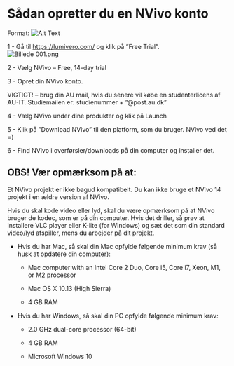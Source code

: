 
# Sådan opretter du en NVivo konto 

 

 Format: ![Alt Text](url)

1 - Gå til https://lumivero.com/ og klik på ”Free Trial”.   
![Billede 001.png](Nvivo-intro/images/billede001.png)


 

 

 

 

2 - Vælg NVivo – Free, 14-day trial 

 

 

 

 

3 - Opret din NVivo konto.  

VIGTIGT! – brug din AU mail, hvis du senere vil købe en studenterlicens af AU-IT. Studiemailen er: studienummer + ”@post.au.dk” 

 

 

 

 

 

4 - Vælg NVivo under dine produkter og klik på Launch 

 

 

 

 

5 - Klik på ”Download NVivo” til den platform, som du bruger. NVivo ved det =) 

 

 

 

 

6 - Find NVivo i overførsler/downloads på din computer og installer det. 

  

 

## OBS! Vær opmærksom på at: 

Et NVivo projekt er ikke bagud kompatibelt. Du kan ikke bruge et NVivo 14 projekt i en ældre version af NVivo. 

Hvis du skal kode video eller lyd, skal du være opmærksom på at NVivo bruger de kodec, som er på din computer. Hvis det driller, så prøv at installere VLC player eller K-lite (for Windows) og sæt det som din standard video/lyd afspiller, mens du arbejder på dit projekt. 

* Hvis du har Mac, så skal din Mac opfylde følgende minimum krav (så husk at opdatere din computer): 

  * Mac computer with an Intel Core 2 Duo, Core i5, Core i7, Xeon, M1, or M2 processor 

  * Mac OS X 10.13 (High Sierra) 

  * 4 GB RAM 

* Hvis du har Windows, så skal din PC opfylde følgende minimum krav: 

  * 2.0 GHz dual-core processor (64-bit) 

  * 4 GB RAM 

  * Microsoft Windows 10 
